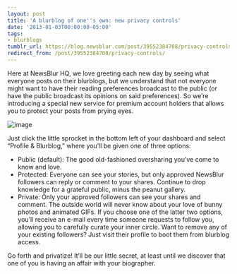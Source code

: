```yaml
---
layout: post
title: 'A blurblog of one''s own: new privacy controls'
date: '2013-01-03T00:00:00-05:00'
tags:
- blurblogs
tumblr_url: https://blog.newsblur.com/post/39552384708/privacy-controls
redirect_from: /post/39552384708/privacy-controls/
---
```

Here at NewsBlur HQ, we love greeting each new day by seeing what everyone posts on their blurblogs, but we understand that not everyone might want to have their reading preferences broadcast to the public (or have the public broadcast its opinions on said preferences). So we’re introducing a special new service for premium account holders that allows you to protect your posts from prying eyes.

![image](http://static.newsblur.com.s3.amazonaws.com/blog/Screen%20Shot%202012-12-17%20at%20Dec%2017%2012.17.51%20PM.png)

Just click the little sprocket in the bottom left of your dashboard and select “Profile & Blurblog,” where you’ll be given one of three options:

- Public (default): The good old-fashioned oversharing you’ve come to know and love.
- Protected: Everyone can see your stories, but only approved NewsBlur followers can reply or comment to your shares. Continue to drop knowledge for a grateful public, minus the peanut gallery.
- Private: Only your approved followers can see your shares and comment. The outside world will never know about your love of bunny photos and animated GIFs. If you choose one of the latter two options, you’ll receive an e-mail every time someone requests to follow you, allowing you to carefully curate your inner circle. Want to remove any of your existing followers? Just visit their profile to boot them from blurblog access.

Go forth and privatize! It’ll be our little secret, at least until we discover that one of you is having an affair with your biographer.

